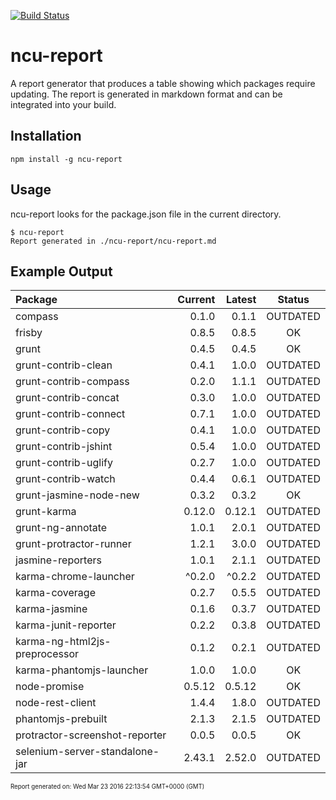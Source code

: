 [![Build Status](https://travis-ci.org/cizer/ncu-report.svg?branch=master)](https://travis-ci.org/cizer/ncu-report)

ncu-report
==========
A report generator that produces a table showing which packages require updating. The report is generated in markdown format and can be integrated into your build.

Installation
------------
```
npm install -g ncu-report
```

Usage
-----
ncu-report looks for the package.json file in the current directory.
```
$ ncu-report
Report generated in ./ncu-report/ncu-report.md
```
Example Output
--------------
| Package | Current | Latest | Status |
| :------ | ------: | -----: | :----: |
| compass | 0.1.0 | 0.1.1 | OUTDATED |
| frisby | 0.8.5 | 0.8.5 | OK |
| grunt | 0.4.5 | 0.4.5 | OK |
| grunt-contrib-clean | 0.4.1 | 1.0.0 | OUTDATED |
| grunt-contrib-compass | 0.2.0 | 1.1.1 | OUTDATED |
| grunt-contrib-concat | 0.3.0 | 1.0.0 | OUTDATED |
| grunt-contrib-connect | 0.7.1 | 1.0.0 | OUTDATED |
| grunt-contrib-copy | 0.4.1 | 1.0.0 | OUTDATED |
| grunt-contrib-jshint | 0.5.4 | 1.0.0 | OUTDATED |
| grunt-contrib-uglify | 0.2.7 | 1.0.0 | OUTDATED |
| grunt-contrib-watch | 0.4.4 | 0.6.1 | OUTDATED |
| grunt-jasmine-node-new | 0.3.2 | 0.3.2 | OK |
| grunt-karma | 0.12.0 | 0.12.1 | OUTDATED |
| grunt-ng-annotate | 1.0.1 | 2.0.1 | OUTDATED |
| grunt-protractor-runner | 1.2.1 | 3.0.0 | OUTDATED |
| jasmine-reporters | 1.0.1 | 2.1.1 | OUTDATED |
| karma-chrome-launcher | ^0.2.0 | ^0.2.2 | OUTDATED |
| karma-coverage | 0.2.7 | 0.5.5 | OUTDATED |
| karma-jasmine | 0.1.6 | 0.3.7 | OUTDATED |
| karma-junit-reporter | 0.2.2 | 0.3.8 | OUTDATED |
| karma-ng-html2js-preprocessor | 0.1.2 | 0.2.1 | OUTDATED |
| karma-phantomjs-launcher | 1.0.0 | 1.0.0 | OK |
| node-promise | 0.5.12 | 0.5.12 | OK |
| node-rest-client | 1.4.4 | 1.8.0 | OUTDATED |
| phantomjs-prebuilt | 2.1.3 | 2.1.5 | OUTDATED |
| protractor-screenshot-reporter | 0.0.5 | 0.0.5 | OK |
| selenium-server-standalone-jar | 2.43.1 | 2.52.0 | OUTDATED |
<sup><sub>Report generated on: Wed Mar 23 2016 22:13:54 GMT+0000 (GMT)<sub><sup>
